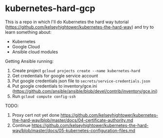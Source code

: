 # kubernetes-hard-gcp

This is a repo in which I'll do Kubernetes the hard way tutorial 
(https://github.com/kelseyhightower/kubernetes-the-hard-way) and try to learn something about:
- Kubernetes 
- Google Cloud 
- Ansible cloud modules 

Getting Ansible running:
1. Create project `gcloud projects create --name kubernetes-hard`
1. Get credentials for google service account
1. Put google credentials json file to `secrets/service-credentials.json`
1. Put google credentials to inventory/gce.ini (https://github.com/ansible/ansible/blob/devel/contrib/inventory/gce.ini)
1. Run `gcloud compute config-ssh`

TODO:
1. Proxy cert not yet done https://github.com/kelseyhightower/kubernetes-the-hard-way/blob/master/docs/04-certificate-authority.md
1. Continue https://github.com/kelseyhightower/kubernetes-the-hard-way/blob/master/docs/05-kubernetes-configuration-files.md